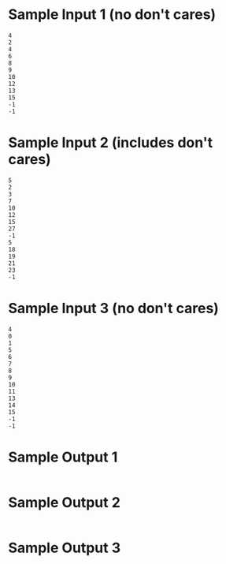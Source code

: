 # Sample Input 1 (no don't cares)

```
4
2
4
6
8
9
10
12
13
15
-1
-1
```

# Sample Input 2 (includes don't cares)

```
5
2
3
7
10
12
15
27
-1
5
18
19
21
23
-1
```

# Sample Input 3 (no don't cares)

```
4
0
1
5
6
7
8
9
10
11
13
14
15
-1
-1
```

# Sample Output 1

```
```

# Sample Output 2

```
```

# Sample Output 3

```
```
